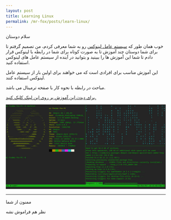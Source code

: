 ```yaml
---
layout: post
title: Learning Linux
permalink: /mr-fox/posts/learn-linux/
---
```


سلام دوستان

خوب همان طور که [سیستم عامل لینوکس][what-is-the-linux] رو به شما معرفی کردم، من تصمیم گرفتم تا برای شما دوستان
چند آموزش تا به صورت کوتاه برای شما در رابطه با لینوکس قرار دادم تا شما این آموزش ها را ببینید
و بتوانید در آینده از سیستم عامل های لینوکس استفاده کنید.

این آموزش مناسب برای افرادی است که می خواهند برای اولین بار از سیستم عامل لینوکس استفاده کنند.

مباحث در رابطه با نحوه کار با صفحه ترمینال می باشد.

[برای دیدن این آموزش بر روی این لینک کلیک کنید.][aparat]

![Learning-linux](/assets/img/post/Learning-linux/Screen%20Capture_select-area_20210203181601.jpg)

---

ممنون از شما

نظر هم فراموش نشه

[what-is-the-linux]: /posts/what-is-the-linux/
[aparat]: https://www.aparat.com/v/l5opF?playlist=818369
